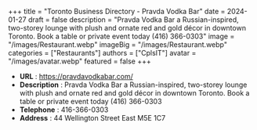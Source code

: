 +++
title = "Toronto Business Directory - Pravda Vodka Bar"
date = 2024-01-27
draft = false
description = "Pravda Vodka Bar a Russian-inspired, two-storey lounge with plush and ornate red and gold décor in downtown Toronto. Book a table or private event today (416) 366-0303"
image = "/images/Restaurant.webp"
imageBig = "/images/Restaurant.webp"
categories = ["Restaurants"]
authors = ["CplsIT"]
avatar = "/images/avatar.webp"
featured = false
+++


* **URL** :  https://pravdavodkabar.com/
* **Description** : Pravda Vodka Bar a Russian-inspired, two-storey lounge with plush and ornate red and gold décor in downtown Toronto. Book a table or private event today (416) 366-0303
* **Telephone** : 416-366-0303
* **Address** : 44 Wellington Street East M5E 1C7